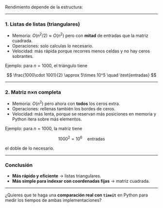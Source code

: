 Rendimiento depende de la estructura:

---

### 1. **Listas de listas (triangulares)**

* Memoria: $O(n^2/2) \approx O(n^2)$ pero con **mitad** de entradas que la matriz cuadrada.
* Operaciones: solo calculas lo necesario.
* Velocidad: más rápida porque recorres menos celdas y no hay ceros sobrantes.

Ejemplo: para $n=1000$, el triángulo tiene

$$
\frac{1000\cdot 1001}{2} \approx 5\times 10^5 \quad \text{entradas}
$$

---

### 2. **Matriz n×n completa**

* Memoria: $O(n^2)$ pero ahora con **todos** los ceros extra.
* Operaciones: rellenas también los bordes de ceros.
* Velocidad: más lenta, porque se reservan más posiciones en memoria y Python itera sobre más elementos.

Ejemplo: para $n=1000$, la matriz tiene

$$
1000^2 = 10^6 \quad \text{entradas}
$$

el doble de lo necesario.

---

### Conclusión

* **Más rápido y eficiente** → listas triangulares.
* **Más simple para indexar con coordenadas fijas** → matriz cuadrada.

---

¿Quieres que te haga una **comparación real con `timeit`** en Python para medir los tiempos de ambas implementaciones?

